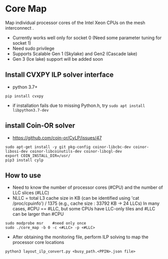 # Core Map

Map individual processor cores of the Intel Xeon CPUs on the mesh interconnect .

* Currently works well only for socket 0 (Need some parameter tuning for socket 1)
* Need sudo privilege
* Supports Scalable Gen 1 (Skylake) and Gen2 (Cascade lake)
* Gen 3 (Ice lake) support will be added soon


## Install CVXPY ILP solver interface
* python 3.7+ 
```
pip install cvxpy
```
* if installation fails due to missing Python.h,  try ``sudo apt install libpython3.7-dev``

## install Coin-OR solver
* https://github.com/coin-or/CyLP/issues/47
```
sudo apt-get install -y git pkg-config coinor-libcbc-dev coinor-libosi-dev coinor-libcoinutils-dev coinor-libcgl-dev
export COIN_INSTALL_DIR=/usr/
pip3 install cylp
```

## How to use
* Need to know the number of processor cores (#CPU) and the number of LLC slices (#LLC)
* NLLC = total L3 cache size in KB (can be identified using 'cat /proc/cpuinfo')  / 1375
  (e.g., cache size      : 33792 KB -> 24 LLCs)
  In many cases, #CPU == #LLC, but some CPUs have LLC-only tiles and #LLC can be larger than #CPU


```cosole
sudo modprobe msr    #need only once
sudo ./core_map -b 0 -c <#LLC> -p <#LLC>
```

* After obtaining the monitoring file, perform ILP solving to map the processor core locations

```console
python3 layout_ilp_convert.py <busy_path.<PPIN>.json file>
```

